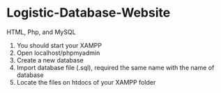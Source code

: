 # Logistic-Database-Website
HTML, Php, and MySQL

1. You should start your XAMPP
2. Open localhost/phpmyadmin
3. Create a new database
4. Import database file (.sql), required the same name with the name of database
5. Locate the files on htdocs of your XAMPP folder
